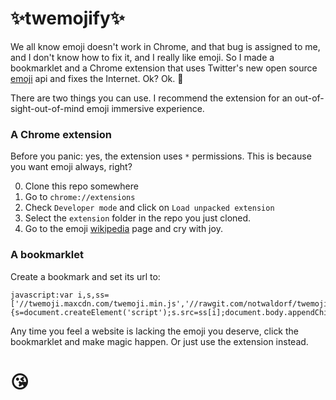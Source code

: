 ✨twemojify✨
=========

We all know emoji doesn't work in Chrome, and that bug is assigned to me, and I don't know how to fix it, and I really like emoji. So I made a bookmarklet and a Chrome extension that uses Twitter's new open source [emoji](https://blog.twitter.com/2014/open-sourcing-twitter-emoji-for-everyone) api and fixes the Internet. Ok? Ok. 🎉

There are two things you can use. I recommend the extension for an out-of-sight-out-of-mind emoji immersive experience.

### A Chrome extension
Before you panic: yes, the extension uses `*` permissions. This is because you want emoji always, right?

0. Clone this repo somewhere
1. Go to `chrome://extensions`
2. Check `Developer mode` and click on `Load unpacked extension`
3. Select the `extension` folder in the repo you just cloned.
4. Go to the emoji [wikipedia](http://en.wikipedia.org/wiki/Emoji) page and cry with joy.

### A bookmarklet

Create a bookmark and set its url to:

```
javascript:var i,s,ss=['//twemoji.maxcdn.com/twemoji.min.js','//rawgit.com/notwaldorf/twemojify/master/bookmarklet/twemojify.js'];for(i=0;i!=ss.length;i++){s=document.createElement('script');s.src=ss[i];document.body.appendChild(s);}void(0);
```

Any time you feel a website is lacking the emoji you deserve, click the bookmarklet and make magic happen. Or just use the extension instead.

# 😘
